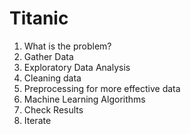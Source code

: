 # Titanic
1.  What is the problem?
1.  Gather Data
1.  Exploratory Data Analysis
1.  Cleaning data
1.  Preprocessing for more effective data
1.  Machine Learning Algorithms
1.  Check Results
1.  Iterate